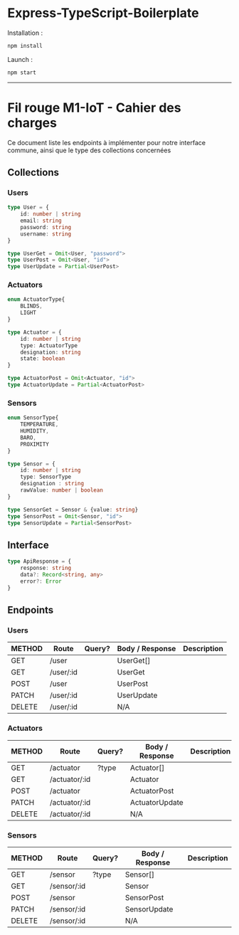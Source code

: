 # Express-TypeScript-Boilerplate

Installation : 

```ts
npm install
```

Launch : 

```ts
npm start
```

---


# Fil rouge M1-IoT - Cahier des charges

Ce document liste les endpoints à implémenter pour notre interface commune, ainsi que le type des collections concernées


## Collections

### Users

```ts
type User = {
    id: number | string
    email: string
    password: string
    username: string
}

type UserGet = Omit<User, "password">
type UserPost = Omit<User, "id">
type UserUpdate = Partial<UserPost>
```

### Actuators

```ts
enum ActuatorType{
    BLINDS,
    LIGHT
}

type Actuator = {
    id: number | string
    type: ActuatorType
    designation: string
    state: boolean
}

type ActuatorPost = Omit<Actuator, "id">
type ActuatorUpdate = Partial<ActuatorPost>
```

### Sensors

```ts
enum SensorType{
    TEMPERATURE,
    HUMIDITY,
    BARO,
    PROXIMITY
}

type Sensor = {
    id: number | string
    type: SensorType
    designation : string
    rawValue: number | boolean
}

type SensorGet = Sensor & {value: string}
type SensorPost = Omit<Sensor, "id">
type SensorUpdate = Partial<SensorPost>

```

## Interface 

```ts
type ApiResponse = {
    response: string
    data?: Record<string, any>
    error?: Error
}

```

## Endpoints

### Users

| METHOD | Route     | Query? | Body / Response | Description |
| ------ | --------- | ------ | --------------- | ----------- |
| GET    | /user     |        | UserGet[]       |             |
| GET    | /user/:id |        | UserGet         |             |
| POST   | /user     |        | UserPost        |             |
| PATCH  | /user/:id |        | UserUpdate      |             |
| DELETE | /user/:id |        | N/A             |             |

### Actuators

| METHOD | Route         | Query? | Body / Response | Description |
| ------ | ------------- | ------ | --------------- | ----------- |
| GET    | /actuator     | ?type  | Actuator[]      |             |
| GET    | /actuator/:id |        | Actuator        |             |
| POST   | /actuator     |        | ActuatorPost    |             |
| PATCH  | /actuator/:id |        | ActuatorUpdate  |             |
| DELETE | /actuator/:id |        | N/A             |             |

### Sensors

| METHOD | Route       | Query? | Body / Response | Description |
| ------ | ----------- | ------ | --------------- | ----------- |
| GET    | /sensor     | ?type  | Sensor[]        |             |
| GET    | /sensor/:id |        | Sensor          |             |
| POST   | /sensor     |        | SensorPost      |             |
| PATCH  | /sensor/:id |        | SensorUpdate    |             |
| DELETE | /sensor/:id |        | N/A             |             |
